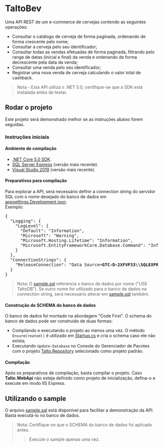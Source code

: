 # TaltoBev

Uma API REST de um e-commerce de cervejas contendo as seguintes operações:

* Consultar o catálogo de cerveja de forma paginada, ordenando de forma crescente pelo nome;
* Consultar a cerveja pelo seu identificador;
* Consultar todas as vendas efetuadas de forma paginada, filtrando pelo range de datas (inicial e final) da venda e ordenando de forma decrescente pela data da venda;
* Consultar uma venda pelo seu identificador;
* Registrar uma nova venda de cerveja calculando o valor total de cashback.

> Nota - Esta API utiliza o .NET 5.0, certifique-se que a SDK está instalada antes de testar.

## Rodar o projeto

Este projeto será demonstrado melhor se as instruções abaixo forem seguidas. 

### Instruções iniciais

#### Ambiente de compilação

* [.NET Core 5.0 SDK](https://www.microsoft.com/net/core). 
* [SQL Server Express](https://www.microsoft.com/pt-br/sql-server/sql-server-downloads) (versão mais recente).
* [Visual Studio 2019](https://visualstudio.microsoft.com/downloads/) (versão mais recente).

#### Preparativos para compilação

Para explorar a API, será necessário definir a connection string do servidor SQL com o nome desejado do banco de dados em [appsettings.Development.json](src/Talto.WebApi/appsettings.Development.json).  
Exemplo:

<pre>
{
  "Logging": {
    "LogLevel": {
      "Default": "Information",
      "Microsoft": "Warning",
      "Microsoft.Hosting.Lifetime": "Information",
      "Microsoft.EntityFrameworkCore.Database.Command": "Information"
    }
  },
  "ConnectionStrings": {
    "ReleaseConnection": "Data Source=<b>GTC-D-2XFVP33\\SQLEXPRESS</b>;Database=<b>TaltoDB</b>;Integrated Security=SSPI;"
  }
}
</pre>


> Nota: O [sample.sql](sample.sql) referencia o banco de dados por nome ("USE TaltoDB"). Se outro nome for utilizado para o banco de dados na connection string, será necessário alterar em [sample.sql](sample.sql) também.

#### Construção do SCHEMA do banco de dados

O banco de dados foi montado na abordagem "Code First". O schema do banco de dados pode ser construído de duas formas:

* Compilando e executando o projeto ao menos uma vez. O método ```EnsureCreated()``` é utilizado em [Startup.cs](src/Talto.WebApi/Startup.cs) e cria o schema caso ele não exista;
* Executando ```Update-Database``` no Console do Gerenciador de Pacotes com o projeto [Talto.Repository](src/Talto.Repository/Talto.Repository.csproj) selecionado como projeto padrão.

#### Compilação

Após os preparativos de compilação, basta compilar o projeto. Caso **Talto.WebApi** não esteja definido como projeto de inicialização, defina-o e execute em modo IIS Express.



## Utilizando o sample

O arquivo [sample.sql](sample.sql) está disponível para facilitar a demonstração da API. Basta executá-lo no banco de dados.

> Nota: Certifique-se que o SCHEMA do banco de dados foi aplicado antes.
> > Execute o sample apenas uma vez.
